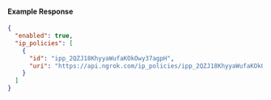 <!-- Generated by nd gen api-examples. DO NOT EDIT. -->
#### Example Response
```json
{
  "enabled": true,
  "ip_policies": [
    {
      "id": "ipp_2QZJ18KhyyaWufaKOkOwy37agpH",
      "uri": "https://api.ngrok.com/ip_policies/ipp_2QZJ18KhyyaWufaKOkOwy37agpH"
    }
  ]
}